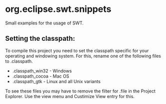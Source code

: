 org.eclipse.swt.snippets
========================

Small examples for the usage of SWT.

Setting the classpath:
----------------------

To compile this project you need to set the classpath specific for your operating and windowing system.
For this, rename one of the following files to .classpath.

* .classpath_win32 - Windows
* .classpath_cocoa - Mac OS
* .classpath_gtk - Linux and all Unix variants

To see these files you may have to remove the filter for .file in the Project Explorer.
Use the view menu and Custimize View entry for this.

